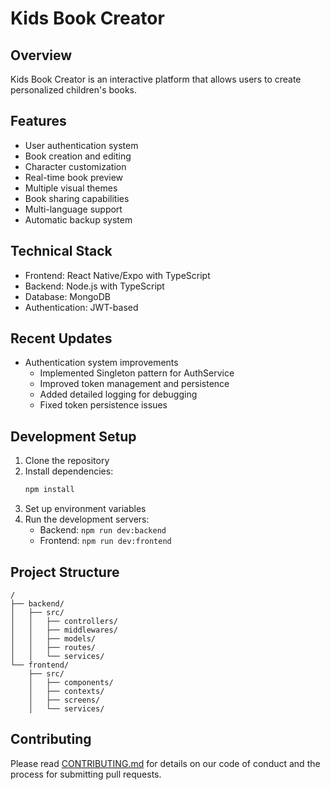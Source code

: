 # Kids Book Creator

## Overview
Kids Book Creator is an interactive platform that allows users to create personalized children's books.

## Features
- User authentication system
- Book creation and editing
- Character customization
- Real-time book preview
- Multiple visual themes
- Book sharing capabilities
- Multi-language support
- Automatic backup system

## Technical Stack
- Frontend: React Native/Expo with TypeScript
- Backend: Node.js with TypeScript
- Database: MongoDB
- Authentication: JWT-based

## Recent Updates
- Authentication system improvements
  - Implemented Singleton pattern for AuthService
  - Improved token management and persistence
  - Added detailed logging for debugging
  - Fixed token persistence issues

## Development Setup
1. Clone the repository
2. Install dependencies:
   ```bash
   npm install
   ```
3. Set up environment variables
4. Run the development servers:
   - Backend: `npm run dev:backend`
   - Frontend: `npm run dev:frontend`

## Project Structure
```
/
├── backend/
│   ├── src/
│   │   ├── controllers/
│   │   ├── middlewares/
│   │   ├── models/
│   │   ├── routes/
│   │   └── services/
└── frontend/
    ├── src/
    │   ├── components/
    │   ├── contexts/
    │   ├── screens/
    │   └── services/
```

## Contributing
Please read [CONTRIBUTING.md](CONTRIBUTING.md) for details on our code of conduct and the process for submitting pull requests.
